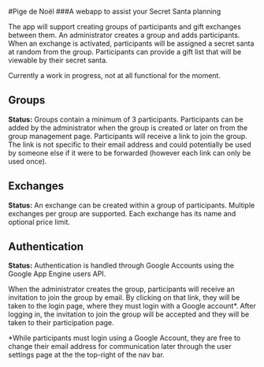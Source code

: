 #Pige de Noël
###A webapp to assist your Secret Santa planning

The app will support creating groups of participants and gift exchanges between them.
An administrator creates a group and adds participants.
When an exchange is activated, participants will be assigned a secret santa at random from the group.
Participants can provide a gift list that will be viewable by their secret santa.

Currently a work in progress, not at all functional for the moment.

## Groups
**Status:**
Groups contain a minimum of 3 participants.
Participants can be added by the administrator when the group is created or later on from the group management page.
Participants will receive a link to join the group. The link is not specific to their email address and could potentially be used by someone else if it were to be forwarded (however each link can only be used once).

## Exchanges
**Status:**
An exchange can be created within a group of participants.
Multiple exchanges per group are supported.
Each exchange has its name and optional price limit.


## Authentication
**Status:**
Authentication is handled through Google Accounts using the Google App Engine users API.

When the administrator creates the group, participants will receive an invitation to join the group by email.
By clicking on that link, they will be taken to the login page, where they must login with a Google account*. After logging in, the invitation to join the group will be accepted and they will be taken to their participation page. 

*While participants must login using a Google Account, they are free to change their email address for communication later through the user settings page at the the top-right of the nav bar.